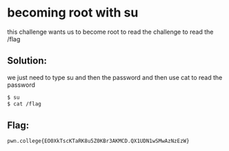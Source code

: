 # becoming root with su 

this challenge wants us to become root to read the challenge to read the /flag

## Solution:

we just need to type su and then the password and then use cat to read the password

```sh
$ su 
$ cat /flag
```

## Flag: 

```
pwn.college{EO0XkTscKTaRK8u5Z0KBr3AKMCD.QX1UDN1wSMwAzNzEzW}
```

